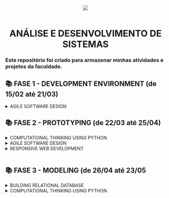 <div align="center">
<img src="https://wp.eucapacito.com.br/wp-content/uploads/2021/11/FIAP-WHITE-1.png"> 
<br><br>


# ANÁLISE E DESENVOLVIMENTO DE SISTEMAS
</div>

### Este repositório foi criado para armazenar minhas atividades e projetos da faculdade.
## 📚 FASE 1 - DEVELOPMENT ENVIRONMENT (de 15/02 até 21/03)
 <details> 
<summary>AGILE SOFTWARE DESIGN</summary>

[Capítulo 01: Precisamos falar sobre finanças.](/fase01/capitulo01.md)<br>
[Capítulo 02: Mas como um Software é criado?](fase01/capitulo02.md)<br>
[Capítulo 03: Por onde começamos?](/fase01/capitulo03.md)<br>
[Capítulo 04: Primeiros passos na construção de um software.](/fase01/capitulo04.md)<br>
[Capítulo 05: Atendendo a pedidos!](/fase01/capitulo05.md)<br>
[Capítulo 06: Desvendando a cabeça do usuário.](/fase01/capitulo06.md)<br>
[Capítulo 07: Técnicas nunca são demais...](/fase01/capitulo07.md)<br>
[Capítulo 08: Mãos à obra!](/fase01/capitulo08.md)<br>
[Capítulo 09: Materializando o projeto.](/fase01/capitulo09.md)<br>
[Capítulo 10: Vamos aprender a programar?](/fase01/capitulo10.md)

</details>

## 📚 FASE 2 - PROTOTYPING (de 22/03 até 25/04)

<details>
<summary>COMPUTATIONAL THINKING USING PYTHON</summary>

[Capítulo 01: E que comecem os preparativos!]()<br>
[Capítulo 02: Quando a máquina começa a tomar decisões.]()<br>
[Capítulo 03: Andar em círculos não é necessariamente ruim...]()<br>
[Capítulo 04: Quem tem o nome na lista?]()
</details>

<details>
<summary>AGILE SOFTWARE DESIGN</summary>

[Capítulo 05: Entendendo o ponto de vista do usuário.]()<br>
[Capítulo 06: Infelizmente, diagramas não são o suficiente...]()<br>
[Capítulo 09: Quanto vale o show?]()
</details>

<details>
<summary>RESPONSIVE WEB DEVELOPMENT</summary>

[Capítulo 07: A experiência do usuário é um assunto sério!]()<br>
[Capítulo 08: Quem vê interface, vê coração.]()<br>
</details>
<br>

## 📚 FASE 3 - MODELING (de 26/04 até 23/05

<details>
<summary>BUILDING RELATIONAL DATABASE</summary>

[Capítulo 01: O app começa a tomar forma!]()<br>
[Capítulo 02: Onde guardar as informações geradas?]()<br>
[Capítulo 03: Como guardar as informações?]()<br>
[Capítulo 04: O Modelo de Entidade-Relacionamento.]()<br>
[Capítulo 05:]()<br>
[Capítulo 06:]()<br>
[Capítulo 07:]()
</details>

<details>
<summary>COMPUTATIONAL THINKING USING PYTHON</summary>

[Capítulo 08:]()<br>
[Capítulo 09:]()

</details>
